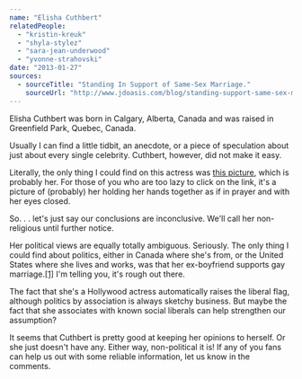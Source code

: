 ```yaml
---
name: "Elisha Cuthbert"
relatedPeople:
  - "kristin-kreuk"
  - "shyla-stylez"
  - "sara-jean-underwood"
  - "yvonne-strahovski"
date: "2013-01-27"
sources:
  - sourceTitle: "Standing In Support of Same-Sex Marriage."
    sourceUrl: "http://www.jdoasis.com/blog/standing-support-same-sex-marriage"
---
```


Elisha Cuthbert was born in Calgary, Alberta, Canada and was raised in Greenfield Park, Quebec, Canada.

Usually I can find a little tidbit, an anecdote, or a piece of speculation about just about every single celebrity. Cuthbert, however, did not make it easy.

Literally, the only thing I could find on this actress was [this picture](http://areminder.tumblr.com/post/34282895666/teamcoco-elisha-cuthbert-says-a-little-prayer), which is probably her. For those of you who are too lazy to click on the link, it's a picture of (probably) her holding her hands together as if in prayer and with her eyes closed.

So. . . let's just say our conclusions are inconclusive. We'll call her non-religious until further notice.

Her political views are equally totally ambiguous. Seriously. The only thing I could find about politics, either in Canada where she's from, or the United States where she lives and works, was that her ex-boyfriend supports gay marriage.<a class="source-citation" href="#http://www.jdoasis.com/blog/standing-support-same-sex-marriage" title="Standing In Support of Same-Sex Marriage.">[1]</a> I'm telling you, it's rough out there.

The fact that she's a Hollywood actress automatically raises the liberal flag, although politics by association is always sketchy business. But maybe the fact that she associates with known social liberals can help strengthen our assumption?

It seems that Cuthbert is pretty good at keeping her opinions to herself. Or she just doesn't have any. Either way, non-political it is! If any of you fans can help us out with some reliable information, let us know in the comments.
